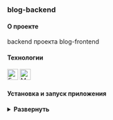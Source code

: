 ### blog-backend

#### О проекте

backend проекта blog-frontend

#### Технологии

<div>
  <img height='25px' src="https://img.shields.io/badge/Express-20232A??style=plastic&logo=Express&logoColor=fff" alt="Express">
  <img height='25px' src="https://img.shields.io/badge/MongoDB-20232A??style=plastic&logo=MongoDB&logoColor=47A248" alt="MongoDB">
 
</div>

#### Установка и запуск приложения

<details><summary><b>Развернуть</b></summary>

Клонировать репозиторий:

    git clone https://github.com/Mariyazakharova73/blog-backend.git

Установить зависимости:

    npm install

Запустить проект:

    npm start

</details>